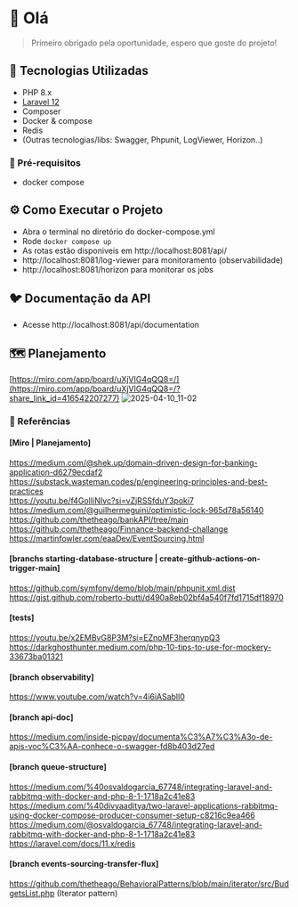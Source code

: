 # 👋 Olá

> Primeiro obrigado pela oportunidade, espero que goste do projeto!

## 🚀 Tecnologias Utilizadas

- PHP 8.x
- [Laravel 12](https://laravel.com/)
- Composer
- Docker & compose
- Redis
- (Outras tecnologias/libs: Swagger, Phpunit, LogViewer, Horizon..)

### 🐨 Pré-requisitos

- docker compose

## ⚙️ Como Executar o Projeto
- Abra o terminal no diretório do docker-compose.yml
- Rode ```docker compose up```
- As rotas estão disponiveis em http://localhost:8081/api/
- http://localhost:8081/log-viewer para monitoramento (observabilidade)
- http://localhost:8081/horizon para monitorar os jobs

## 🐦 Documentação da API
- Acesse http://localhost:8081/api/documentation

## 🗺️ Planejamento
[https://miro.com/app/board/uXjVIG4qQQ8=/](https://miro.com/app/board/uXjVIG4qQQ8=/?share_link_id=416542207277)
![2025-04-10_11-02](https://github.com/user-attachments/assets/9aaaba94-cb58-4307-a195-576e22e22b51)


### 📄 Referências
#### [Miro | Planejamento]
https://medium.com/@shek.up/domain-driven-design-for-banking-application-d6279ecdaf2  
https://substack.wasteman.codes/p/engineering-principles-and-best-practices  
https://youtu.be/f4GolIiNIvc?si=vZjRSSfduY3poki7
https://medium.com/@guilhermeguini/optimistic-lock-965d78a56140
https://github.com/thetheago/bankAPI/tree/main   
https://github.com/thetheago/Finnance-backend-challange
https://martinfowler.com/eaaDev/EventSourcing.html

#### [branchs starting-database-structure | create-github-actions-on-trigger-main]
https://github.com/symfony/demo/blob/main/phpunit.xml.dist
https://gist.github.com/roberto-butti/d490a8eb02bf4a540f7fd1715df18970

#### [tests]
https://youtu.be/x2EMBvG8P3M?si=EZnoMF3herqnypQ3
https://darkghosthunter.medium.com/php-10-tips-to-use-for-mockery-33673ba01321

#### [branch observability]
https://www.youtube.com/watch?v=4i6iASabll0

#### [branch api-doc]
https://medium.com/inside-picpay/documenta%C3%A7%C3%A3o-de-apis-voc%C3%AA-conhece-o-swagger-fd8b403d27ed

#### [branch queue-structure]
https://medium.com/%40osvaldogarcia_67748/integrating-laravel-and-rabbitmq-with-docker-and-php-8-1-1718a2c41e83
https://medium.com/%40divyaaditya/two-laravel-applications-rabbitmq-using-docker-compose-producer-consumer-setup-c8216c9ea466
https://medium.com/@osvaldogarcia_67748/integrating-laravel-and-rabbitmq-with-docker-and-php-8-1-1718a2c41e83
https://laravel.com/docs/11.x/redis

#### [branch events-sourcing-transfer-flux]
https://github.com/thetheago/BehavioralPatterns/blob/main/iterator/src/BudgetsList.php (Iterator pattern)
